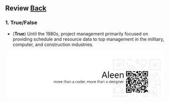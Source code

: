 ## Review	[Back](./../projectManagement.md)

### 1. True/False

- (**True**) Until the 1980s, project management primarily focused on providing schedule and resource data to top management in the military, computer, and construction industries.

<a href="http://aleen42.github.io/" target="_blank" ><img src="./../../pic/tail.gif"></a>
